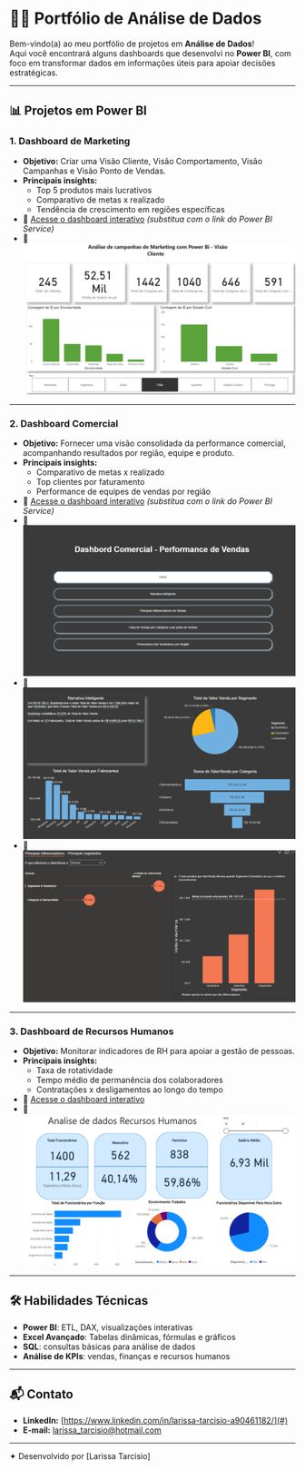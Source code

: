 # 👩‍💻 Portfólio de Análise de Dados

Bem-vindo(a) ao meu portfólio de projetos em **Análise de Dados**!  
Aqui você encontrará alguns dashboards que desenvolvi no **Power BI**, com foco em transformar dados em informações úteis para apoiar decisões estratégicas.  

---

## 📊 Projetos em Power BI

### 1. Dashboard de Marketing
- **Objetivo:** Criar uma Visão Cliente, Visão Comportamento, Visão Campanhas e Visão Ponto de Vendas.  
- **Principais insights:**  
  - Top 5 produtos mais lucrativos  
  - Comparativo de metas x realizado  
  - Tendência de crescimento em regiões específicas  
- 🔗 [Acesse o dashboard interativo](#) *(substitua com o link do Power BI Service)*  
- 📸 ![Dashboard Vendas](imagens/Marketing.png) 

---

### 2. Dashboard Comercial
- **Objetivo:** Fornecer uma visão consolidada da performance comercial, acompanhando resultados por região, equipe e produto.  
- **Principais insights:**  
  - Comparativo de metas x realizado  
  - Top clientes por faturamento  
  - Performance de equipes de vendas por região  
- 🔗 [Acesse o dashboard interativo](#) *(substitua com o link do Power BI Service)*  
- 📸 ![Dashboard Comercial](imagens/Comercial1.png)
- 📸 ![Dashboard Comercial](imagens/Comercial2.png)
- 📸 ![Dashboard Comercial](imagens/Comercial3.png)
  

---

### 3. Dashboard de Recursos Humanos
- **Objetivo:** Monitorar indicadores de RH para apoiar a gestão de pessoas.  
- **Principais insights:**  
  - Taxa de rotatividade  
  - Tempo médio de permanência dos colaboradores  
  - Contratações x desligamentos ao longo do tempo  
- 🔗 [Acesse o dashboard interativo](#)  
- 📸 ![Dashboard RH](imagens/RH.png)  

---

## 🛠️ Habilidades Técnicas
- **Power BI**: ETL, DAX, visualizações interativas  
- **Excel Avançado**: Tabelas dinâmicas, fórmulas e gráficos  
- **SQL**: consultas básicas para análise de dados  
- **Análise de KPIs**: vendas, finanças e recursos humanos  

---

## 📬 Contato
- **LinkedIn:** [https://www.linkedin.com/in/larissa-tarcisio-a90461182/](#)  
- **E-mail:** [larissa_tarcisio@hotmail.com](#)  

---
✦ Desenvolvido por [Larissa Tarcisio]
